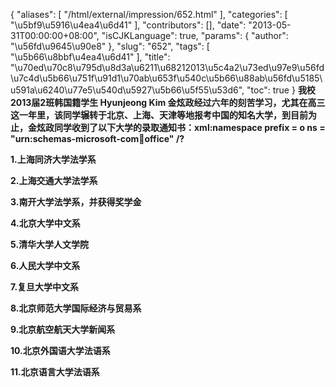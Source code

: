 {
    "aliases": [
        "/html/external/impression/652.html"
    ],
    "categories": [
        "\u5bf9\u5916\u4ea4\u6d41"
    ],
    "contributors": [],
    "date": "2013-05-31T00:00:00+08:00",
    "isCJKLanguage": true,
    "params": {
        "author": "\u56fd\u9645\u90e8"
    },
    "slug": "652",
    "tags": [
        "\u5b66\u8bbf\u4ea4\u6d41"
    ],
    "title": "\u70ed\u70c8\u795d\u8d3a\u6211\u68212013\u5c4a2\u73ed\u97e9\u56fd\u7c4d\u5b66\u751f\u91d1\u70ab\u653f\u540c\u5b66\u88ab\u56fd\u5185\u591a\u6240\u77e5\u540d\u5927\u5b66\u5f55\u53d6",
    "toc": true
}
**我校2013届2班韩国籍学生 Hyunjeong Kim 金炫政经过六年的刻苦学习，尤其在高三这一年里，该同学辗转于北京、上海、天津等地报考中国的知名大学，到目前为止，金炫政同学收到了以下大学的录取通知书：xml:namespace prefix = o ns = "urn:schemas-microsoft-com:office:office" /?**

**1.上海同济大学法学系**

**2.上海交通大学法学系**

**3.南开大学法学系，并获得奖学金**

**4.北京大学中文系**

**5.清华大学人文学院**

**6.人民大学中文系**

**7.复旦大学中文系**

**8.北京师范大学国际经济与贸易系**

**9.北京航空航天大学新闻系**

**10.北京外国语大学法语系**

**11.北京语言大学法语系**

